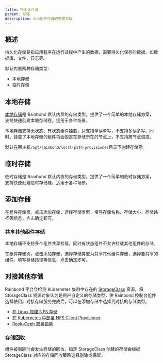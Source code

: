 ```yaml
---
title: 持久化存储
parent: 存储
description: kdo组件存储的管理文档
---
```


## 概述

持久化存储是指应用程序在运行过程中产生的数据，需要持久化保存的数据。如数据库、文件、日志等。

默认内置两种存储类型:
- 本地存储
- 临时存储

## 本地存储

[本地存储](https://github.com/rancher/local-path-provisioner)是 Rainbond 默认内置的存储类型，提供了一个简单的本地存储方案，支持快速创建本地存储卷，适用于各种场景。

本地存储支持无状态、有状态组件挂载，只支持单读单写，不支持多读多写。同时，挂载了本地存储的组件将会固定在存储所在的节点上，不支持跨节点调度。

默认在宿主机`/opt/rainbond/local-path-provisioner`目录下创建存储卷。

## 临时存储

临时存储是 Rainbond 默认内置的存储类型，提供了一个简单的临时存储方案，支持快速创建临时存储卷，适用于各种场景。

## 添加存储

在组件存储页，点击添加存储，选择存储类型，填写存储名称、存储大小、存储路径等信息，点击确定即可。

### 共享其他组件存储

本地存储不支持多个组件共享挂载，同时有状态组件不允许挂载其他组件的存储。

在组件存储页，点击添加存储，选择存储类型为共享其他组件存储，选择要共享的组件，填写存储路径等信息，点击确定即可。

## 对接其他存储

Rainbond 平台会检测 Kubernetes 集群中存在的 [StorageClass](https://kubernetes.io/docs/concepts/storage/storage-classes/) 资源，将 StorageClass 资源对象认为是用户自定义的存储类型，供 Rainbond 控制台组件选择使用。对接存储服务完成后，可以在添加存储中选择到对接的存储类型。

- [在 Linux 搭建 NFS 存储](https://t.goodrain.com/d/8325-linux-nfs-server)
- [在 Kubernetes 中部署 NFS Client Provisioner](https://t.goodrain.com/d/8326-kubernetes-nfs-client-provisioner)
- [Rook-Ceph 部署指南](https://t.goodrain.com/d/8324-rook-ceph-v18)

### 存储回收

组件被删除时会发生存储的回收，指定 StorageClass 创建的存储会根据 StorageClass 对应的存储回收策略选择删除或保留。